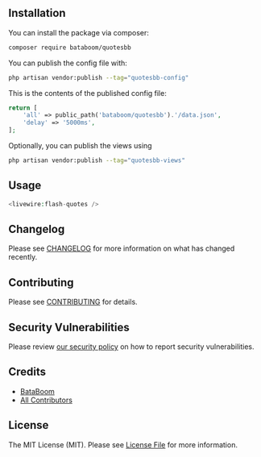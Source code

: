 ## Installation

You can install the package via composer:

```bash
composer require bataboom/quotesbb
```

You can publish the config file with:

```bash
php artisan vendor:publish --tag="quotesbb-config"
```

This is the contents of the published config file:

```php
return [
    'all' => public_path('bataboom/quotesbb').'/data.json',
    'delay' => '5000ms',
];
```

Optionally, you can publish the views using

```bash
php artisan vendor:publish --tag="quotesbb-views"
```

## Usage

```php
<livewire:flash-quotes />
```


## Changelog

Please see [CHANGELOG](CHANGELOG.md) for more information on what has changed recently.

## Contributing

Please see [CONTRIBUTING](CONTRIBUTING.md) for details.

## Security Vulnerabilities

Please review [our security policy](../../security/policy) on how to report security vulnerabilities.

## Credits

- [BataBoom](https://github.com/BataBoom)
- [All Contributors](../../contributors)

## License

The MIT License (MIT). Please see [License File](LICENSE.md) for more information.
